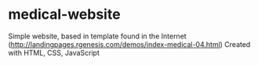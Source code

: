 # medical-website

Simple website, based in template found in the Internet (http://landingpages.rgenesis.com/demos/index-medical-04.html)
Created with HTML, CSS, JavaScript
